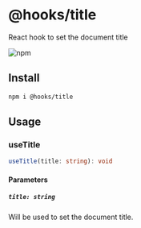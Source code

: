 # @hooks/title

React hook to set the document title

![npm](https://img.shields.io/npm/v/hooks/title?style=flat-square)

## Install

```bash
npm i @hooks/title
```

## Usage

### useTitle

```ts
useTitle(title: string): void
```

#### Parameters

##### `title: string`

Will be used to set the document title.
